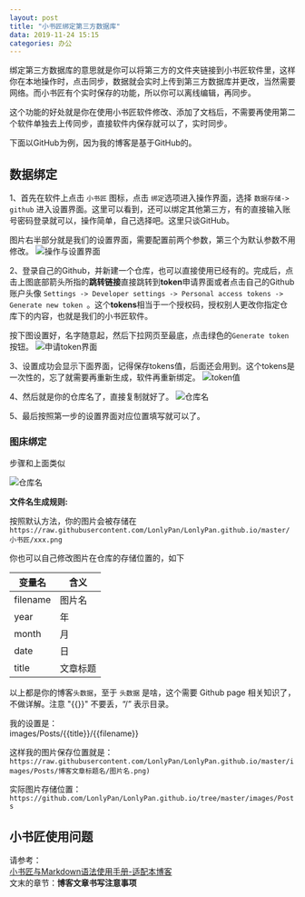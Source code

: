 ```yaml
---
layout: post
title: "小书匠绑定第三方数据库"
data: 2019-11-24 15:15
categories: 办公
---
```


绑定第三方数据库的意思就是你可以将第三方的文件夹链接到小书匠软件里，这样你在本地操作时，点击同步，数据就会实时上传到第三方数据库并更改，当然需要网络。而小书匠有个实时保存的功能，所以你可以离线编辑，再同步。

这个功能的好处就是你在使用小书匠软件修改、添加了文档后，不需要再使用第二个软件单独去上传同步，直接软件内保存就可以了，实时同步。

下面以GitHub为例，因为我的博客是基于GitHub的。

<!--more-->
## 数据绑定

1、首先在软件上点击 `小书匠` 图标，点击 `绑定`选项进入操作界面，选择 `数据存储-> github` 进入设置界面。这里可以看到，还可以绑定其他第三方，有的直接输入账号密码登录就可以，操作简单，自己选择吧。这里只谈GitHub。

图片右半部分就是我们的设置界面，需要配置前两个参数，第三个为默认参数不用修改。
![操作与设置界面](https://raw.githubusercontent.com/LonlyPan/LonlyPan.github.io/master/images/Posts/小书匠绑定第三方数据库/1567696458729.png)

2、登录自己的Github，并新建一个仓库，也可以直接使用已经有的。完成后，点击上图底部箭头所指的**跳转链接**直接跳转到**token**申请界面或者点击自己的Github账户头像 `Settings -> Developer settings -> Personal access tokens -> Generate new token `。这个**tokens**相当于一个授权码，授权别人更改你指定仓库下的内容，也就是我们的小书匠软件。

按下图设置好，名字随意起，然后下拉网页至最底，点击绿色的`Generate token `按钮。
![申请token界面](https://raw.githubusercontent.com/LonlyPan/LonlyPan.github.io/master/images/Posts/小书匠绑定第三方数据库/1567695427415.png)

3、设置成功会显示下面界面，记得保存tokens值，后面还会用到。这个tokens是一次性的，忘了就需要再重新生成，软件再重新绑定。
![token值](https://raw.githubusercontent.com/LonlyPan/LonlyPan.github.io/master/images/Posts/小书匠绑定第三方数据库/1567695914382.png)

4、然后就是你的仓库名了，直接复制就好了。
![仓库名](https://raw.githubusercontent.com/LonlyPan/LonlyPan.github.io/master/images/Posts/小书匠绑定第三方数据库/1567696155700.png)

5、最后按照第一步的设置界面对应位置填写就可以了。


### 图床绑定

步骤和上面类似

![仓库名](https://raw.githubusercontent.com/LonlyPan/LonlyPan.github.io/master/images/Posts/小书匠绑定第三方数据库/1567697820062.png)

**文件名生成规则:**

按照默认方法，你的图片会被存储在   
`https://raw.githubusercontent.com/LonlyPan/LonlyPan.github.io/master/小书匠/xxx.png`

你也可以自己修改图片在仓库的存储位置的，如下

|   变量名  |    含义    |
|---|----|
|  filename   |  图片名   |
|   year   |   年    |
|    month     |   月      |
|     date   |     日    |
|  title   |    文章标题    |

以上都是你的博客`头数据`，至于 `头数据` 是啥，这个需要 Github page 相关知识了，不做详解。注意 "\{\{\}\}" 不要丢，“/” 表示目录。

我的设置是：  
images/Posts/\{\{title\}\}/\{\{filename\}\}

这样我的图片保存位置就是：  
`https://raw.githubusercontent.com/LonlyPan/LonlyPan.github.io/master/images/Posts/博客文章标题名/图片名.png)`

实际图片存储位置：  
`https://github.com/LonlyPan/LonlyPan.github.io/tree/master/images/Posts`

## 小书匠使用问题

请参考：  
[小书匠与Markdown语法使用手册-适配本博客](https://lonlypan.com/archivers/小书匠与Markdown语法使用手册-适配本博客)  
文末的章节：**博客文章书写注意事项**